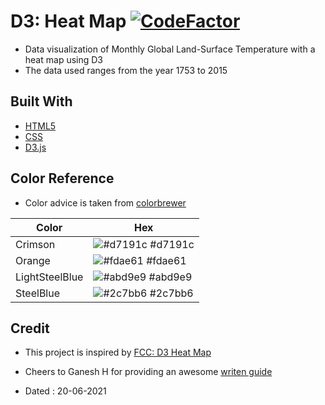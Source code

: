 # D3: Heat Map [![CodeFactor](https://www.codefactor.io/repository/github/googoldkhan/heat-map/badge)](https://www.codefactor.io/repository/github/googoldkhan/heat-map)

- Data visualization of Monthly Global Land-Surface Temperature with a heat map using D3
- The data used ranges from the year 1753 to 2015

## Built With

- [HTML5](https://developer.mozilla.org/en-US/docs/Glossary/HTML5)
- [CSS](https://developer.mozilla.org/en-US/docs/Web/CSS)
- [D3.js](https://github.com/d3/d3)

## Color Reference

- Color advice is taken from [colorbrewer](https://colorbrewer2.org/?type=diverging&scheme=RdYlBu&n=4)

| Color             | Hex                                                                |
| ----------------- | ------------------------------------------------------------------ |
| Crimson | ![#d7191c](https://via.placeholder.com/10/d7191c?text=+) #d7191c |
| Orange | ![#fdae61](https://via.placeholder.com/10/fdae61?text=+) #fdae61 |
| LightSteelBlue | ![#abd9e9](https://via.placeholder.com/10/abd9e9?text=+) #abd9e9 |
| SteelBlue | ![#2c7bb6](https://via.placeholder.com/10/2c7bb6?text=+) #2c7bb6 |

## Credit

- This project is inspired by [FCC: D3 Heat Map](https://codepen.io/freeCodeCamp/full/JEXgeY)

- Cheers to Ganesh H for providing an awesome [writen guide](https://www.notion.so/Visualize-Data-with-a-Heat-Map-12660e493bd940ea95625aa641db574b)

- Dated : 20-06-2021
